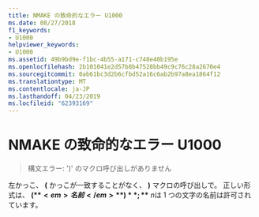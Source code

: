 ```yaml
---
title: NMAKE の致命的なエラー U1000
ms.date: 08/27/2018
f1_keywords:
- U1000
helpviewer_keywords:
- U1000
ms.assetid: 49b9bd9e-f1bc-4b55-a171-c748e40b195e
ms.openlocfilehash: 2b101041e2d57b8b47528bb49c9c76c28a2670e4
ms.sourcegitcommit: 0ab61bc3d2b6cfbd52a16c6ab2b97a8ea1864f12
ms.translationtype: MT
ms.contentlocale: ja-JP
ms.lasthandoff: 04/23/2019
ms.locfileid: "62393169"
---
```

# <a name="nmake-fatal-error-u1000"></a>NMAKE の致命的なエラー U1000

> 構文エラー: ')' のマクロ呼び出しがありません

左かっこ、 **(** かっこが一致することがなく、 **)** マクロの呼び出しで。 正しい形式は、 **$(**<em>名前</em>**)**;**$** <em>n</em>は 1 つの文字の名前は許可されています。